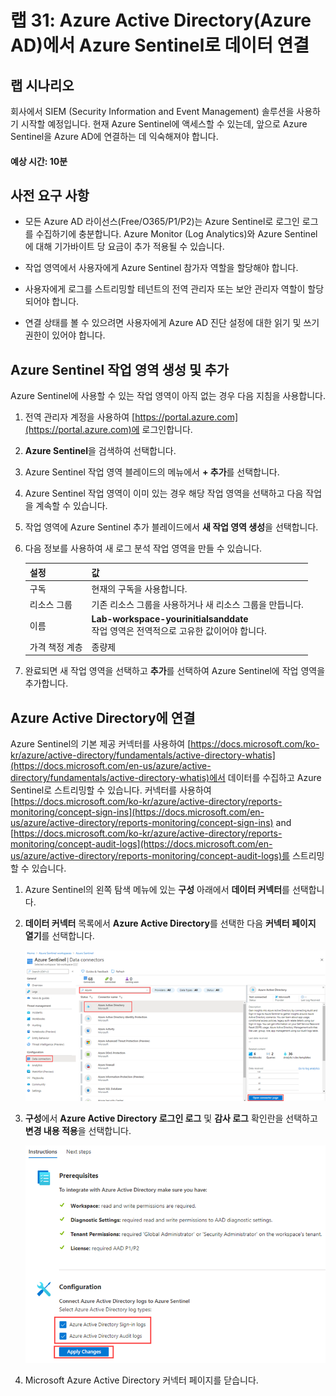 ﻿---
lab:
    title: '31 - Azure Active Directory(Azure AD)에서 Azure Sentinel로 데이터 연결'
    learning path: '04'
    module: '모듈 04 - Azure Active Directory 모니터링 및 유지 관리'
---

# 랩 31: Azure Active Directory(Azure AD)에서 Azure Sentinel로 데이터 연결

## 랩 시나리오

회사에서 SIEM (Security Information and Event Management) 솔루션을 사용하기 시작할 예정입니다. 현재 Azure Sentinel에 액세스할 수 있는데, 앞으로 Azure Sentinel을 Azure AD에 연결하는 데 익숙해져야 합니다.

#### 예상 시간: 10분

## 사전 요구 사항

- 모든 Azure AD 라이선스(Free/O365/P1/P2)는 Azure Sentinel로 로그인 로그를 수집하기에 충분합니다. Azure Monitor (Log Analytics)와 Azure Sentinel에 대해 기가바이트 당 요금이 추가 적용될 수 있습니다.

- 작업 영역에서 사용자에게 Azure Sentinel 참가자 역할을 할당해야 합니다.

- 사용자에게 로그를 스트리밍할 테넌트의 전역 관리자 또는 보안 관리자 역할이 할당되어야 합니다.

- 연결 상태를 볼 수 있으려면 사용자에게 Azure AD 진단 설정에 대한 읽기 및 쓰기 권한이 있어야 합니다.

## Azure Sentinel 작업 영역 생성 및 추가

Azure Sentinel에 사용할 수 있는 작업 영역이 아직 없는 경우 다음 지침을 사용합니다.

1. 전역 관리자 계정을 사용하여 [https://portal.azure.com](https://portal.azure.com)에 로그인합니다.

1. **Azure Sentinel**을 검색하여 선택합니다.

1. Azure Sentinel 작업 영역 블레이드의 메뉴에서 **+ 추가**를 선택합니다.

1. Azure Sentinel 작업 영역이 이미 있는 경우 해당 작업 영역을 선택하고 다음 작업을 계속할 수 있습니다.

1. 작업 영역에 Azure Sentinel 추가 블레이드에서 **새 작업 영역 생성**을 선택합니다.

1. 다음 정보를 사용하여 새 로그 분석 작업 영역을 만들 수 있습니다.

    | 설정| 값|
    | :--- | :--- |
    | 구독| 현재의 구독을 사용합니다.|
    | 리소스 그룹| 기존 리소스 그룹을 사용하거나 새 리소스 그룹을 만듭니다.|
    | 이름| **Lab-workspace-yourinitialsanddate**</br>작업 영역은 전역적으로 고유한 값이어야 합니다.|
    | 가격 책정 계층| 종량제|

1. 완료되면 새 작업 영역을 선택하고 **추가**를 선택하여 Azure Sentinel에 작업 영역을 추가합니다.

## Azure Active Directory에 연결

Azure Sentinel의 기본 제공 커넥터를 사용하여 [https://docs.microsoft.com/ko-kr/azure/active-directory/fundamentals/active-directory-whatis](https://docs.microsoft.com/en-us/azure/active-directory/fundamentals/active-directory-whatis)에서 데이터를 수집하고 Azure Sentinel로 스트리밍할 수 있습니다. 커넥터를 사용하여 [https://docs.microsoft.com/ko-kr/azure/active-directory/reports-monitoring/concept-sign-ins](https://docs.microsoft.com/en-us/azure/active-directory/reports-monitoring/concept-sign-ins) and [https://docs.microsoft.com/ko-kr/azure/active-directory/reports-monitoring/concept-audit-logs](https://docs.microsoft.com/en-us/azure/active-directory/reports-monitoring/concept-audit-logs)를 스트리밍할 수 있습니다.

1. Azure Sentinel의 왼쪽 탐색 메뉴에 있는 **구성** 아래에서 **데이터 커넥터**를 선택합니다.

1. **데이터 커넥터** 목록에서 **Azure Active Directory**를 선택한 다음 **커넥터 페이지 열기**를 선택합니다.

    ![Azure Active Directory 커넥터 및 커넥터 열기 페이지가 강조 표시된 데이터 연결선 블레이드를 표시하는 화면 이미지](./media/lp4-mod4-sentinel-add-aad-connector.png)

1. **구성**에서 **Azure Active Directory 로그인 로그** 및 **감사 로그** 확인란을 선택하고 **변경 내용 적용**을 선택합니다.

    ![Azure Sentinel 선택이 강조 표시된 Azure Active Directory 로그를 표시하는 화면 이미지](./media/lp4-mod4-sentinel-config-aad-connector.png)

1. Microsoft Azure Active Directory 커넥터 페이지를 닫습니다.
